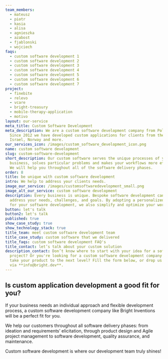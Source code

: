 ```yaml
---
team_members:
  - mateusz
  - piotr
  - kasia
  - alisa
  - agnieszka
  - azabost
  - fjablonski
  - wojciech
faqs:
  - custom software development 1
  - custom software development 2
  - custom software development 3
  - custom software development 4
  - custom software development 5
  - custom software development 6
  - custom software development 7
project:
  - finebite
  - relevo
  - vcare
  - bright-treasury
  - mobile-therapy-application
  - motivo
layout: our-service
meta_title: Custom Software Development
meta_description: We are a custom software development company from Poland.
  Since 2012 we have developed custom applications for clients from the USA,
  Israel, Norway and more.
our_services_icon: /images/custom_software_development_icon.png
name: custom software development
slug: custom-software-development
short_description: Our custom software serves the unique processes of your
  business, solves particular problems and makes your workflows more efficient.
  We will help you throughout all of the software delivery phases.
order: 8
title: be unique with custom software development
intro: We help to address your clients needs.
image_our_service: /images/customsoftwaredevelopment_small.png
image_alt_our_service: custom software development
description: Every business is unique. Bespoke software development can truly
  address your needs, challenges, and goals. By adopting a personalized approach
  for your software development, we also simplify and optimize your workflows.
button: let's talk
button2: let's talk
published: true
show_case_study: true
show_technology_stack: true
title_team: meet custom software development team
title_case_study: custom software that we delivered
title_faqs: custom software development FAQ's
title_contact: let’s talk about your custom solution
description_contact: Don’t know where to start with your idea for a software
  project? Or you're looking for a custom software development company to help
  take your product to the next level? Fill the form below, or drop us a line
  via **info@bright.dev**.
---
```

## Is custom application development a good fit for you?

If your business needs an individual approach and flexible development process, a custom software development company like Bright Inventions will be a perfect fit for you. 

We help our customers throughout all software delivery phases: from ideation and requirements’ elicitation, through product design and Agile project management to software development, quality assurance, and maintenance.

Custom software development is where our development team truly shines!